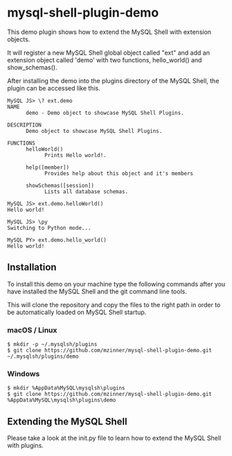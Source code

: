 # mysql-shell-plugin-demo
This demo plugin shows how to extend the MySQL Shell with extension objects. 

It will register a new MySQL Shell global object called "ext" and add an extension object called 'demo' with two functions,  hello_world() and show_schemas(). 

After installing the demo into the plugins directory of the MySQL Shell, the plugin can be accessed like this.

```
MySQL JS> \? ext.demo
NAME
      demo - Demo object to showcase MySQL Shell Plugins.

DESCRIPTION
      Demo object to showcase MySQL Shell Plugins.

FUNCTIONS
      helloWorld()
            Prints Hello world!.

      help([member])
            Provides help about this object and it's members
      
      showSchemas([session])
            Lists all database schemas.

MySQL JS> ext.demo.helloWorld()
Hello world!

MySQL JS> \py
Switching to Python mode...

MySQL PY> ext.demo.hello_world()
Hello world!
```

## Installation
To install this demo on your machine type the following commands after you have installed the MySQL Shell and the git command line tools.

This will clone the repository and copy the files to the right path in order to be automatically loaded on MySQL Shell startup.

### macOS / Linux
```
$ mkdir -p ~/.mysqlsh/plugins
$ git clone https://github.com/mzinner/mysql-shell-plugin-demo.git ~/.mysqlsh/plugins/demo
```

### Windows
```
$ mkdir %AppData%MySQL\mysqlsh\plugins
$ git clone https://github.com/mzinner/mysql-shell-plugin-demo.git %AppData%MySQL\mysqlsh\plugins\demo
```

## Extending the MySQL Shell

Please take a look at the init.py file to learn how to extend the MySQL Shell with plugins.


